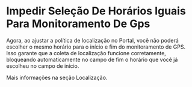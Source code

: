# Impedir Seleção De Horários Iguais Para Monitoramento De Gps

Agora, ao ajustar a política de localização no Portal, você não poderá escolher o mesmo horário para o início e fim do monitoramento de GPS. Isso garante que a coleta de localização funcione corretamente, bloqueando automaticamente no campo de fim o horário que você já escolheu no campo de início.

Mais informações na seção Localização.
